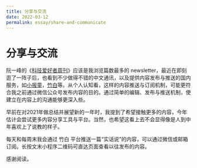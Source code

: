 ```yaml
---
title: 分享与交流
date: 2022-03-12
permalink: essay/share-and-communicate
---
```

# 分享与交流

阮一峰的《[科技爱好者周刊](https://www.ruanyifeng.com/blog/weekly/)》应该是我浏览篇数最多的 newsletter，最近在即刻逛了一阵子后，也看到不少做得不错的中文通讯，以及提供内容发布与推送的国内服务，如[小报童](https://xiaobot.net/home.html)，[竹白](https://zhubai.love/)等。从个人认知看，这样的内容推送与订阅机制，可能更符合我之前通过微信公众号发布内容的目的。通过简单的编辑、发布与推送机制，使建立在内容上的沟通能够更深入些。

早前在对2021年做总结并展望新的一年时，我提到了希望接触更多的内容，今年估计会尝试更多内容分享工具与平台。当然，也希望这看上去不会显得像是人到中年喜欢上了说教的样子。

每天和每周末我会通过 竹白 平台推送一篇“实话说”的内容，可以通过微信或邮箱订阅。长按文末小程序二维码可直达页面查看以往发布的内容。

感谢阅读。